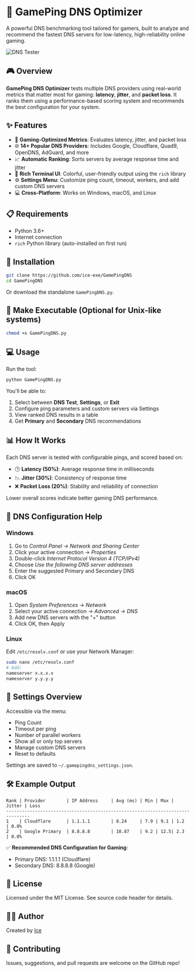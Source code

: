 # 🚀 GamePing DNS Optimizer

A powerful DNS benchmarking tool tailored for gamers, built to analyze and recommend the fastest DNS servers for low-latency, high-reliability online gaming.

![DNS Tester](https://raw.githubusercontent.com/ice-exe/GamePingDNS/refs/heads/main/results.png)

## 🎮 Overview

**GamePing DNS Optimizer** tests multiple DNS providers using real-world metrics that matter most for gaming: **latency**, **jitter**, and **packet loss**. It ranks them using a performance-based scoring system and recommends the best configuration for your system.

## ✨ Features

* 🎯 **Gaming-Optimized Metrics**: Evaluates latency, jitter, and packet loss
* 🌐 **14+ Popular DNS Providers**: Includes Google, Cloudflare, Quad9, OpenDNS, AdGuard, and more
* 📈 **Automatic Ranking**: Sorts servers by average response time and jitter
* 🎨 **Rich Terminal UI**: Colorful, user-friendly output using the `rich` library
* ⚙️ **Settings Menu**: Customize ping count, timeout, workers, and add custom DNS servers
* 💻 **Cross-Platform**: Works on Windows, macOS, and Linux

## 📋 Requirements

* Python 3.6+
* Internet connection
* `rich` Python library (auto-installed on first run)

## 🚀 Installation

```bash
git clone https://github.com/ice-exe/GamePingDNS
cd GamePingDNS
```

Or download the standalone `GamePingDNS.py`.

## 🔧 Make Executable (Optional for Unix-like systems)

```bash
chmod +x GamePingDNS.py
```

## 💻 Usage

Run the tool:

```bash
python GamePingDNS.py
```

You'll be able to:

1. Select between **DNS Test**, **Settings**, or **Exit**
2. Configure ping parameters and custom servers via Settings
3. View ranked DNS results in a table
4. Get **Primary** and **Secondary** DNS recommendations

## 📊 How It Works

Each DNS server is tested with configurable pings, and scored based on:

* 🕒 **Latency (50%)**: Average response time in milliseconds
* 📉 **Jitter (30%)**: Consistency of response time
* ❌ **Packet Loss (20%)**: Stability and reliability of connection

Lower overall scores indicate better gaming DNS performance.

## 🧩 DNS Configuration Help

### Windows

1. Go to *Control Panel → Network and Sharing Center*
2. Click your active connection → *Properties*
3. Double-click *Internet Protocol Version 4 (TCP/IPv4)*
4. Choose *Use the following DNS server addresses*
5. Enter the suggested Primary and Secondary DNS
6. Click OK

### macOS

1. Open *System Preferences → Network*
2. Select your active connection → *Advanced → DNS*
3. Add new DNS servers with the "+" button
4. Click OK, then Apply

### Linux

Edit `/etc/resolv.conf` or use your Network Manager:

```bash
sudo nano /etc/resolv.conf
# Add:
nameserver x.x.x.x
nameserver y.y.y.y
```

## 🔄 Settings Overview

Accessible via the menu:

* Ping Count
* Timeout per ping
* Number of parallel workers
* Show all or only top servers
* Manage custom DNS servers
* Reset to defaults

Settings are saved to `~/.gamepingdns_settings.json`.

## 🛠 Example Output

```text
Rank | Provider        | IP Address     | Avg (ms) | Min | Max | Jitter | Loss
-------------------------------------------------------------------------------
1    | Cloudflare      | 1.1.1.1        | 8.24     | 7.9 | 9.1 | 1.2    | 0.0%
2    | Google Primary  | 8.8.8.8        | 10.87    | 9.2 | 12.5| 2.3    | 0.0%
```

✅ **Recommended DNS Configuration for Gaming**:

* Primary DNS: 1.1.1.1 (Cloudflare)
* Secondary DNS: 8.8.8.8 (Google)

## 📝 License

Licensed under the MIT License. See source code header for details.

## 👨‍💻 Author

Created by [Ice](https://github.com/ice-exe)

## 🤝 Contributing

Issues, suggestions, and pull requests are welcome on the GitHub repo!
